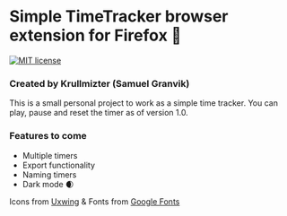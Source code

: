 # Simple TimeTracker browser extension for Firefox 🦊
[![MIT license](https://img.shields.io/badge/License-MIT-blue.svg)](https://lbesson.mit-license.org/)
### Created by Krullmizter (Samuel Granvik)

This is a small personal project to work as a simple time tracker. You can play, pause and reset the timer as of version 1.0.

### Features to come
- Multiple timers
- Export functionality
- Naming timers
- Dark mode 🌒

Icons from [Uxwing](https://uxwing.com/) & Fonts from [Google Fonts](https://fonts.google.com/)